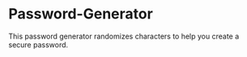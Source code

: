 # Password-Generator
This password generator randomizes characters to help you create a secure password.
